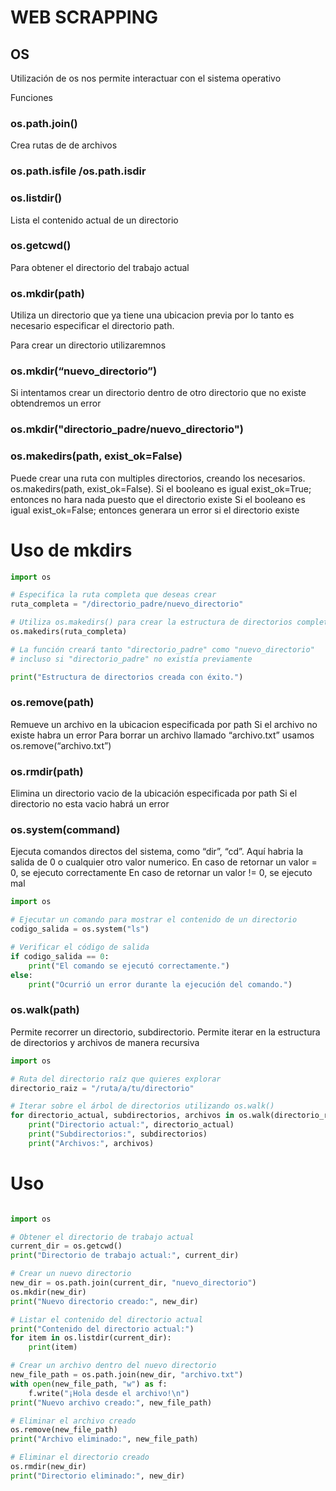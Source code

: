 # WEB SCRAPPING 
## OS

Utilización de os nos permite interactuar con el sistema operativo

Funciones
### os.path.join()
Crea rutas de de archivos
### os.path.isfile /os.path.isdir
### os.listdir()
Lista el contenido actual de un directorio
### os.getcwd() 
Para obtener el directorio del trabajo actual
### os.mkdir(path) 
Utiliza un directorio que ya tiene una ubicacion previa por lo tanto es necesario especificar el directorio path.

Para crear un directorio utilizaremnos 
### os.mkdir(“nuevo_directorio”)
Si intentamos crear un directorio dentro de otro directorio que no existe obtendremos un error
### os.mkdir("directorio_padre/nuevo_directorio")
### os.makedirs(path, exist_ok=False) 
Puede crear una ruta con multiples directorios, creando los necesarios. 
os.makedirs(path, exist_ok=False).
Si el booleano es igual exist_ok=True; entonces no hara nada puesto que el directorio existe
Si el booleano es igual exist_ok=False; entonces generara un error si el directorio existe


# Uso de mkdirs
```python
import os

# Especifica la ruta completa que deseas crear
ruta_completa = "/directorio_padre/nuevo_directorio"

# Utiliza os.makedirs() para crear la estructura de directorios completa
os.makedirs(ruta_completa)

# La función creará tanto "directorio_padre" como "nuevo_directorio"
# incluso si "directorio_padre" no existía previamente

print("Estructura de directorios creada con éxito.")
```
### os.remove(path)
Remueve un archivo en la ubicacion especificada por path
Si el archivo no existe habra un error
Para borrar un archivo llamado “archivo.txt” usamos os.remove(“archivo.txt”)

### os.rmdir(path)
Elimina un directorio vacio de la ubicación especificada por path
Si el directorio no esta vacio habrá un error

### os.system(command)
Ejecuta comandos directos del sistema, como “dir”, “cd”. Aquí habria la salida de 0 o cualquier otro valor numerico.
En caso de retornar un valor = 0, se ejecuto correctamente
En caso de retornar un valor != 0, se ejecuto mal

``` python
import os

# Ejecutar un comando para mostrar el contenido de un directorio
codigo_salida = os.system("ls")

# Verificar el código de salida
if codigo_salida == 0:
    print("El comando se ejecutó correctamente.")
else:
    print("Ocurrió un error durante la ejecución del comando.")
```

### os.walk(path)
Permite recorrer un directorio, subdirectorio. Permite iterar en la estructura de directorios y archivos de manera recursiva

```python
import os

# Ruta del directorio raíz que quieres explorar
directorio_raiz = "/ruta/a/tu/directorio"

# Iterar sobre el árbol de directorios utilizando os.walk()
for directorio_actual, subdirectorios, archivos in os.walk(directorio_raiz):
    print("Directorio actual:", directorio_actual)
    print("Subdirectorios:", subdirectorios)
    print("Archivos:", archivos)
```


# Uso
```python

import os

# Obtener el directorio de trabajo actual
current_dir = os.getcwd()
print("Directorio de trabajo actual:", current_dir)

# Crear un nuevo directorio
new_dir = os.path.join(current_dir, "nuevo_directorio")
os.mkdir(new_dir)
print("Nuevo directorio creado:", new_dir)

# Listar el contenido del directorio actual
print("Contenido del directorio actual:")
for item in os.listdir(current_dir):
    print(item)

# Crear un archivo dentro del nuevo directorio
new_file_path = os.path.join(new_dir, "archivo.txt")
with open(new_file_path, "w") as f:
    f.write("¡Hola desde el archivo!\n")
print("Nuevo archivo creado:", new_file_path)

# Eliminar el archivo creado
os.remove(new_file_path)
print("Archivo eliminado:", new_file_path)

# Eliminar el directorio creado
os.rmdir(new_dir)
print("Directorio eliminado:", new_dir)

```

